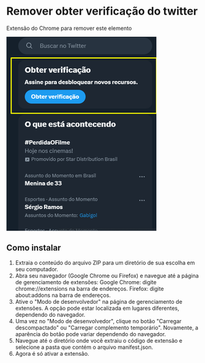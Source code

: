 # Remover obter verificação do twitter

Extensão do Chrome para remover este elemento

![este cartão](ss.png)

## Como instalar

1. Extraia o conteúdo do arquivo ZIP para um diretório de sua escolha em seu computador.
2. Abra seu navegador (Google Chrome ou Firefox) e navegue até a página de gerenciamento de extensões: Google Chrome: digite chrome://extensions na barra de endereços. Firefox: digite about:addons na barra de endereços.
3. Ative o "Modo de desenvolvedor" na página de gerenciamento de extensões. A opção pode estar localizada em lugares diferentes, dependendo do navegador.
4. Uma vez no "Modo de desenvolvedor", clique no botão "Carregar descompactado" ou "Carregar complemento temporário". Novamente, a aparência do botão pode variar dependendo do navegador.
5. Navegue até o diretório onde você extraiu o código de extensão e selecione a pasta que contém o arquivo manifest.json.
6. Agora é só ativar a extensão.
